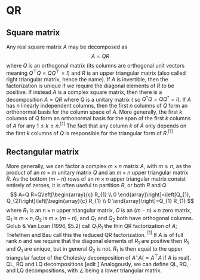 # QR 
## Square matrix
Any real square matrix $A$ may be decomposed as
$$
A=Q R
$$
where $Q$ is an orthogonal matrix (its columns are orthogonal unit vectors meaning $\left.Q^{\top} Q=Q Q^{\top}=I\right)$ and $R$ is an upper triangular matrix (also called right triangular matrix, hence the name). If $A$ is invertible, then the factorization is unique if we require the diagonal elements of $R$ to be positive.
If instead $A$ is a complex square matrix, then there is a decomposition $A=Q R$ where $Q$ is a unitary matrix $\left(\right.$ so $\left.Q^{*} Q=Q Q^{*}=I\right)$.
If $A$ has $n$ linearly independent columns, then the first $n$ columns of $Q$ form an orthonormal basis for the column space of $A$. More generally, the first $k$ columns of $Q$ form an orthonormal basis for the span of the first $k$ columns of $A$ for any $1 \leqslant k \leqslant n .^{[1]}$ The fact that any column $k$ of $A$ only depends on the first $k$ columns of $Q$ is responsible for the triangular form of $R .^{[1]}$

## Rectangular matrix 

 More generally, we can factor a complex $m \times n$ matrix $A$, with $m \geqslant n$, as the product of an $m \times m$ unitary matrix $Q$ and an $m \times n$ upper triangular matrix $R$. As the bottom $(m-n)$ rows of an $m \times n$ upper triangular matrix consist entirely of zeroes, it is often useful to partition $R,$ or both $R$ and $Q$.
$$
A=Q R=Q\left[\begin{array}{c}
R_{1} \\
0
\end{array}\right]=\left[Q_{1}, Q_{2}\right]\left[\begin{array}{c}
R_{1} \\
0
\end{array}\right]=Q_{1} R_{1}
$$
where $R_{1}$ is an $n \times n$ upper triangular matrix, $O$ is an $(m-n) \times n$ zero matrix, $Q_{1}$ is $m \times n, Q_{2}$ is $m \times(m-n),$ and $Q_{1}$ and $Q_{2}$ both have orthogonal columns. Golub $\&$ Van Loan $(1996, \$ 5.2)$ call $Q_{1} R_{1}$ the thin QR factorization of $A ;$ Trefethen and Bau call this the reduced QR factorization. $^{[1]}$ If $A$ is of full rank $n$ and we require that the diagonal elements of $R_{1}$ are positive then $R_{1}$ and $Q_{1}$ are unique, but in general $Q_{2}$ is not. $R_{1}$ is then equal to the upper triangular factor of the Cholesky decomposition of $A^{\star} A\left(=A^{\top} A\right.$ if $A$ is real).
QL, RQ and LQ decompositions [edit ]
Analogously, we can define $\mathrm{QL}, \mathrm{RQ},$ and LQ decompositions, with $\angle$ being a lower triangular matrix.